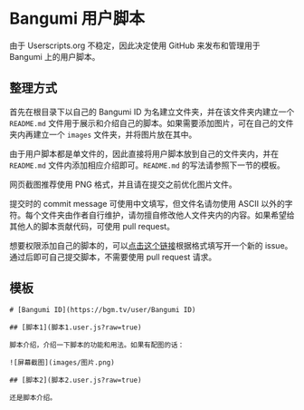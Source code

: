 # Bangumi 用户脚本

由于 Userscripts.org 不稳定，因此决定使用 GitHub 来发布和管理用于 Bangumi 上的用户脚本。

## 整理方式

首先在根目录下以自己的 Bangumi ID 为名建立文件夹，并在该文件夹内建立一个 `README.md` 文件用于展示和介绍自己的脚本。如果需要添加图片，可在自己的文件夹内再建立一个 `images` 文件夹，并将图片放在其中。

由于用户脚本都是单文件的，因此直接将用户脚本放到自己的文件夹内，并在 `README.md` 文件内添加相应介绍即可。`README.md` 的写法请参照下一节的模板。

网页截图推荐使用 PNG 格式，并且请在提交之前优化图片文件。

提交时的 commit message 可使用中文填写，但文件名请勿使用 ASCII 以外的字符。每个文件夹由作者自行维护，请勿擅自修改他人文件夹内的内容。如果希望给其他人的脚本贡献代码，可使用 pull request。

想要权限添加自己的脚本的，可以[点击这个链接](https://github.com/bangumi/scripts/issues/new?labels=%E6%B7%BB%E5%8A%A0%E6%9D%83%E9%99%90&title=%E6%B7%BB%E5%8A%A0%E5%86%99%E5%85%A5%E6%9D%83%E9%99%90%E7%BB%99%20[[Bangumi%E7%94%A8%E6%88%B7%E5%90%8D]])根据格式填写开一个新的 issue。通过后即可自己提交脚本，不需要使用 pull request 请求。

## 模板

```
# [Bangumi ID](https://bgm.tv/user/Bangumi ID)

## [脚本1](脚本1.user.js?raw=true)

脚本介绍，介绍一下脚本的功能和用法。如果有配图的话：

![屏幕截图](images/图片.png)

## [脚本2](脚本2.user.js?raw=true)

还是脚本介绍。
```
